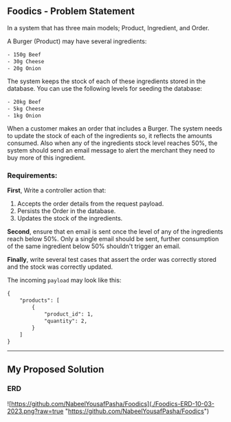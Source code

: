 ## Foodics - Problem Statement

In a system that has three main models; Product, Ingredient, and Order.

A Burger (Product) may have several ingredients:
```phpt
- 150g Beef
- 30g Cheese
- 20g Onion
```

The system keeps the stock of each of these ingredients stored in the database. 
You can use the following levels for seeding the database:

```phpt
- 20kg Beef 
- 5kg Cheese
- 1kg Onion
```

When a customer makes an order that includes a Burger. The system needs to update the 
stock of each of the ingredients so, it reflects the amounts consumed. Also when any of the ingredients stock level reaches 50%, the system should send an 
email message to alert the merchant they need to buy more of this ingredient. 

### Requirements:

<b>First</b>, Write a controller action that:

1. Accepts the order details from the request payload.
2. Persists the Order in the database.
3. Updates the stock of the ingredients.

<b>Second</b>, ensure that en email is sent once the level of any of the ingredients reach 
below 50%. Only a single email should be sent, further consumption of the same 
ingredient below 50% shouldn't trigger an email.

<b>Finally</b>, write several test cases that assert the order was correctly stored and the 
stock was correctly updated. 

The incoming `payload` may look like this:
```phpt
{
    "products": [
        {
            "product_id": 1,
            "quantity": 2,
        }
    ]
}
```
<hr>

## My Proposed Solution


### ERD

![https://github.com/NabeelYousafPasha/Foodics](./Foodics-ERD-10-03-2023.png?raw=true "https://github.com/NabeelYousafPasha/Foodics")
